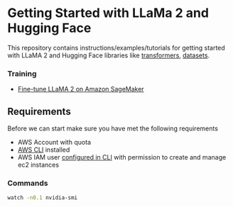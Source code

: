 # Getting Started with LLaMa 2 and Hugging Face

This repository contains instructions/examples/tutorials for getting started with LLaMA 2 and Hugging Face libraries like [transformers](https://huggingface.co/docs/transformers/index), [datasets](https://huggingface.co/docs/datasets/index).

### Training

* [Fine-tune LLaMA 2 on Amazon SageMaker](./training/sagemaker-notebook.ipynb) 

## Requirements

Before we can start make sure you have met the following requirements

* AWS Account with quota
* [AWS CLI](https://docs.aws.amazon.com/cli/latest/userguide/getting-started-install.html) installed
* AWS IAM user [configured in CLI](https://docs.aws.amazon.com/cli/latest/userguide/cli-chap-configure.html) with permission to create and manage ec2 instances

### Commands 

```bash
watch -n0.1 nvidia-smi
```